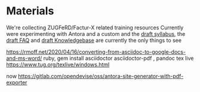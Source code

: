 # Materials
We're collecting ZUGFeRD/Factur-X related  training resources
Currently were experimenting with Antora and a custom and the 
[draft syllabus](syllabus.md), the [draft FAQ](FAQ.md) and [draft Knowledgebase](KB.md) are currently the only things to see

https://rmoff.net/2020/04/16/converting-from-asciidoc-to-google-docs-and-ms-word/
ruby,
gem install asciidoctor asciidoctor-pdf
, pandoc
tex live https://www.tug.org/texlive/windows.html

now https://gitlab.com/opendevise/oss/antora-site-generator-with-pdf-exporter